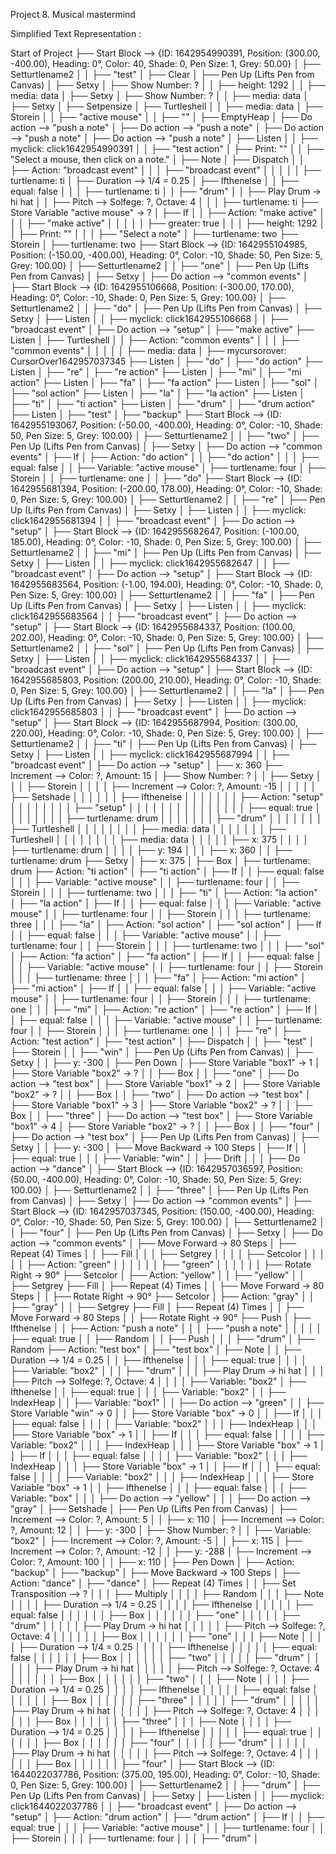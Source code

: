 Project 8. Musical mastermind 
 
Simplified Text Representation :  
 
Start of Project 
├── Start Block --> {ID: 1642954990391, Position: (300.00, -400.00), 
Heading: 0°, Color: 40, Shade: 0, Pen Size: 1, Grey: 50.00} 
│   ├── Setturtlename2 
│   │   ├── "test" 
│   ├── Clear 
│   ├── Pen Up (Lifts Pen from Canvas) 
│   ├── Setxy 
│   ├── Show Number: ? 
│   │   ├── height: 1292 
│   │   ├── media: data 
│   ├── Setxy 
│   ├── Show Number: ? 
│   │   ├── media: data 
│   ├── Setxy 
│   ├── Setpensize 
│   ├── Turtleshell 
│   │   ├── media: data 
│   ├── Storein 
│   │   ├── "active mouse" 
│   │   ├── "" 
│   ├── EmptyHeap 
│   ├── Do action --> "push a note" 
│   ├── Do action --> "push a note" 
│   ├── Do action --> "push a note" 
│   ├── Do action --> "push a note" 
│   ├── Listen 
│   │   ├── myclick: click1642954990391 
│   │   ├── "test action" 
│   ├── Print: "" 
│   │   ├── "Select a mouse, then click on a note." 
│ 
├── Note 
│   ├── Dispatch 
│   │   ├── Action: "broadcast event" 
│   │   │   ├── "broadcast event" 
│   │   │ 
│   │   ├── turtlename: ti 
│   ├── Duration --> 1/4 = 0.25 
│   ├── Ifthenelse 
│   │   ├── equal: false 
│   │   │   ├── turtlename: ti 
│   │   ├── "drum" 
│   │   ├── Play Drum → hi hat 
│   │   ├── Pitch --> Solfege: ?, Octave: 4 
│   │   │   ├── turtlename: ti 
├── Store Variable "active mouse" → ? 
│   ├── If 
│   │   ├── Action: "make active" 
│   │   │   ├── "make active" 
│   │   │ 
│   │   ├── greater: true 
│   │   │   ├── height: 1292 
│   │   ├── Print: "" 
│   │   │   ├── "Select a note" 
│   ├── turtlename: two 
├── Storein 
│   ├── turtlename: two 
├── Start Block --> {ID: 1642955104985, Position: (-150.00, -400.00), 
Heading: 0°, Color: -10, Shade: 50, Pen Size: 5, Grey: 100.00} 
│   ├── Setturtlename2 
│   │   ├── "one" 
│   ├── Pen Up (Lifts Pen from Canvas) 
│   ├── Setxy 
│   ├── Do action --> "common events" 
│ 
├── Start Block --> {ID: 1642955106668, Position: (-300.00, 170.00), 
Heading: 0°, Color: -10, Shade: 0, Pen Size: 5, Grey: 100.00} 
│   ├── Setturtlename2 
│   │   ├── "do" 
│   ├── Pen Up (Lifts Pen from Canvas) 
│   ├── Setxy 
│   ├── Listen 
│   │   ├── myclick: click1642955106668 
│   │   ├── "broadcast event" 
│   ├── Do action --> "setup" 
│ 
├── "make active" 
├── Listen 
│   ├── Turtleshell 
│   │   ├── Action: "common events" 
│   │   │   ├── "common events" 
│   │   │ 
│   │   ├── media: data 
│   ├── mycursorover: CursorOver1642957037345 
├── Listen 
│   ├── "do" 
│   ├── "do action" 
├── Listen 
│   ├── "re" 
│   ├── "re action" 
├── Listen 
│   ├── "mi" 
│   ├── "mi action" 
├── Listen 
│   ├── "fa" 
│   ├── "fa action" 
├── Listen 
│   ├── "sol" 
│   ├── "sol action" 
├── Listen 
│   ├── "la" 
│   ├── "la action" 
├── Listen 
│   ├── "ti" 
│   ├── "ti action" 
├── Listen 
│   ├── "drum" 
│   ├── "drum action" 
├── Listen 
│   ├── "test" 
│   ├── "backup" 
├── Start Block --> {ID: 1642955193067, Position: (-50.00, -400.00), 
Heading: 0°, Color: -10, Shade: 50, Pen Size: 5, Grey: 100.00} 
│   ├── Setturtlename2 
│   │   ├── "two" 
│   ├── Pen Up (Lifts Pen from Canvas) 
│   ├── Setxy 
│   ├── Do action --> "common events" 
│ 
├── If 
│   ├── Action: "do action" 
│   │   ├── "do action" 
│   │ 
│   ├── equal: false 
│   │   ├── Variable: "active mouse" 
│   ├── turtlename: four 
│   ├── Storein 
│   │   ├── turtlename: one 
│   │   ├── "do" 
├── Start Block --> {ID: 1642955681394, Position: (-200.00, 178.00), 
Heading: 0°, Color: -10, Shade: 0, Pen Size: 5, Grey: 100.00} 
│   ├── Setturtlename2 
│   │   ├── "re" 
│   ├── Pen Up (Lifts Pen from Canvas) 
│   ├── Setxy 
│   ├── Listen 
│   │   ├── myclick: click1642955681394 
│   │   ├── "broadcast event" 
│   ├── Do action --> "setup" 
│ 
├── Start Block --> {ID: 1642955682647, Position: (-100.00, 185.00), 
Heading: 0°, Color: -10, Shade: 0, Pen Size: 5, Grey: 100.00} 
│   ├── Setturtlename2 
│   │   ├── "mi" 
│   ├── Pen Up (Lifts Pen from Canvas) 
│   ├── Setxy 
│   ├── Listen 
│   │   ├── myclick: click1642955682647 
│   │   ├── "broadcast event" 
│   ├── Do action --> "setup" 
│ 
├── Start Block --> {ID: 1642955683564, Position: (-1.00, 194.00), Heading: 
0°, Color: -10, Shade: 0, Pen Size: 5, Grey: 100.00} 
│   ├── Setturtlename2 
│   │   ├── "fa" 
│   ├── Pen Up (Lifts Pen from Canvas) 
│   ├── Setxy 
│   ├── Listen 
│   │   ├── myclick: click1642955683564 
│   │   ├── "broadcast event" 
│   ├── Do action --> "setup" 
│ 
├── Start Block --> {ID: 1642955684337, Position: (100.00, 202.00), 
Heading: 0°, Color: -10, Shade: 0, Pen Size: 5, Grey: 100.00} 
│   ├── Setturtlename2 
│   │   ├── "sol" 
│   ├── Pen Up (Lifts Pen from Canvas) 
│   ├── Setxy 
│   ├── Listen 
│   │   ├── myclick: click1642955684337 
│   │   ├── "broadcast event" 
│   ├── Do action --> "setup" 
│ 
├── Start Block --> {ID: 1642955685803, Position: (200.00, 210.00), 
Heading: 0°, Color: -10, Shade: 0, Pen Size: 5, Grey: 100.00} 
│   ├── Setturtlename2 
│   │   ├── "la" 
│   ├── Pen Up (Lifts Pen from Canvas) 
│   ├── Setxy 
│   ├── Listen 
│   │   ├── myclick: click1642955685803 
│   │   ├── "broadcast event" 
│   ├── Do action --> "setup" 
│ 
├── Start Block --> {ID: 1642955687994, Position: (300.00, 220.00), 
Heading: 0°, Color: -10, Shade: 0, Pen Size: 5, Grey: 100.00} 
│   ├── Setturtlename2 
│   │   ├── "ti" 
│   ├── Pen Up (Lifts Pen from Canvas) 
│   ├── Setxy 
│   ├── Listen 
│   │   ├── myclick: click1642955687994 
│   │   ├── "broadcast event" 
│   ├── Do action --> "setup" 
│ 
├── x: 360 
├── Increment --> Color: ?, Amount: 15 
│   ├── Show Number: ? 
│   │   ├── Setxy 
│   │   │   ├── Storein 
│   │   │   │   ├── Increment --> Color: ?, Amount: -15 
│   │   │   │   │   ├── Setshade 
│   │   │   │   │   │   ├── Ifthenelse 
│   │   │   │   │   │   │   ├── Action: "setup" 
│   │   │   │   │   │   │   │   ├── "setup" 
│   │   │   │   │   │   │   │ 
│   │   │   │   │   │   │   ├── equal: true 
│   │   │   │   │   │   │   │   ├── turtlename: drum 
│   │   │   │   │   │   │   ├── "drum" 
│   │   │   │   │   │   │   ├── Turtleshell 
│   │   │   │   │   │   │   │   ├── media: data 
│   │   │   │   │   │   │   ├── Turtleshell 
│   │   │   │   │   │   │   │   ├── media: data 
│   │   │   │   │   ├── x: 375 
│   │   │   │   ├── turtlename: drum 
│   │   │   │   ├── y: 194 
│   │   │   ├── x: 360 
│   │   ├── turtlename: drum 
├── Setxy 
│   ├── x: 375 
│   ├── Box 
│   ├── turtlename: drum 
├── Action: "ti action" 
│   ├── "ti action" 
│   ├── If 
│   │   ├── equal: false 
│   │   │   ├── Variable: "active mouse" 
│   │   ├── turtlename: four 
│   │   ├── Storein 
│   │   │   ├── turtlename: two 
│   │   │   ├── "ti" 
│ 
├── Action: "la action" 
│   ├── "la action" 
│   ├── If 
│   │   ├── equal: false 
│   │   │   ├── Variable: "active mouse" 
│   │   ├── turtlename: four 
│   │   ├── Storein 
│   │   │   ├── turtlename: three 
│   │   │   ├── "la" 
│ 
├── Action: "sol action" 
│   ├── "sol action" 
│   ├── If 
│   │   ├── equal: false 
│   │   │   ├── Variable: "active mouse" 
│   │   ├── turtlename: four 
│   │   ├── Storein 
│   │   │   ├── turtlename: two 
│   │   │   ├── "sol" 
│ 
├── Action: "fa action" 
│   ├── "fa action" 
│   ├── If 
│   │   ├── equal: false 
│   │   │   ├── Variable: "active mouse" 
│   │   ├── turtlename: four 
│   │   ├── Storein 
│   │   │   ├── turtlename: three 
│   │   │   ├── "fa" 
│ 
├── Action: "mi action" 
│   ├── "mi action" 
│   ├── If 
│   │   ├── equal: false 
│   │   │   ├── Variable: "active mouse" 
│   │   ├── turtlename: four 
│   │   ├── Storein 
│   │   │   ├── turtlename: one 
│   │   │   ├── "mi" 
│ 
├── Action: "re action" 
│   ├── "re action" 
│   ├── If 
│   │   ├── equal: false 
│   │   │   ├── Variable: "active mouse" 
│   │   ├── turtlename: four 
│   │   ├── Storein 
│   │   │   ├── turtlename: one 
│   │   │   ├── "re" 
│ 
├── Action: "test action" 
│   ├── "test action" 
│   ├── Dispatch 
│   │   ├── "test" 
│   ├── Storein 
│   │   ├── "win" 
│   ├── Pen Up (Lifts Pen from Canvas) 
│   ├── Setxy 
│   │   ├── y: -300 
│   ├── Pen Down 
│   ├── Store Variable "box1" → 1 
│   ├── Store Variable "box2" → ? 
│   │   ├── Box 
│   │   ├── "one" 
│   ├── Do action --> "test box" 
│   ├── Store Variable "box1" → 2 
│   ├── Store Variable "box2" → ? 
│   │   ├── Box 
│   │   ├── "two" 
│   ├── Do action --> "test box" 
│   ├── Store Variable "box1" → 3 
│   ├── Store Variable "box2" → ? 
│   │   ├── Box 
│   │   ├── "three" 
│   ├── Do action --> "test box" 
│   ├── Store Variable "box1" → 4 
│   ├── Store Variable "box2" → ? 
│   │   ├── Box 
│   │   ├── "four" 
│   ├── Do action --> "test box" 
│   ├── Pen Up (Lifts Pen from Canvas) 
│   ├── Setxy 
│   │   ├── y: -300 
│   ├── Move Backward → 100 Steps 
│   ├── If 
│   │   ├── equal: true 
│   │   │   ├── Variable: "win" 
│   │   ├── Drift 
│   │   │   ├── Do action --> "dance" 
│ 
├── Start Block --> {ID: 1642957036597, Position: (50.00, -400.00), 
Heading: 0°, Color: -10, Shade: 50, Pen Size: 5, Grey: 100.00} 
│   ├── Setturtlename2 
│   │   ├── "three" 
│   ├── Pen Up (Lifts Pen from Canvas) 
│   ├── Setxy 
│   ├── Do action --> "common events" 
│ 
├── Start Block --> {ID: 1642957037345, Position: (150.00, -400.00), 
Heading: 0°, Color: -10, Shade: 50, Pen Size: 5, Grey: 100.00} 
│   ├── Setturtlename2 
│   │   ├── "four" 
│   ├── Pen Up (Lifts Pen from Canvas) 
│   ├── Setxy 
│   ├── Do action --> "common events" 
│ 
├── Move Forward → 80 Steps 
│   ├── Repeat (4) Times 
│   │   ├── Fill 
│   │   │   ├── Setgrey 
│   │   │   │   ├── Setcolor 
│   │   │   │   │   ├── Action: "green" 
│   │   │   │   │   │   ├── "green" 
│   │   │   │   │   │ 
├── Rotate Right → 90° 
├── Setcolor 
│   ├── Action: "yellow" 
│   │   ├── "yellow" 
│   │ 
├── Setgrey 
├── Fill 
│   ├── Repeat (4) Times 
│   │   ├── Move Forward → 80 Steps 
│   │   ├── Rotate Right → 90° 
├── Setcolor 
│   ├── Action: "gray" 
│   │   ├── "gray" 
│   │ 
├── Setgrey 
├── Fill 
│   ├── Repeat (4) Times 
│   │   ├── Move Forward → 80 Steps 
│   │   ├── Rotate Right → 90° 
├── Push 
│   ├── Ifthenelse 
│   │   ├── Action: "push a note" 
│   │   │   ├── "push a note" 
│   │   │ 
│   │   ├── equal: true 
│   │   ├── Random 
│   │   ├── Push 
│   │   │   ├── "drum" 
│   ├── Random 
├── Action: "test box" 
│   ├── "test box" 
│   ├── Note 
│   │   ├── Duration --> 1/4 = 0.25 
│   │   ├── Ifthenelse 
│   │   │   ├── equal: true 
│   │   │   │   ├── Variable: "box2" 
│   │   │   ├── "drum" 
│   │   │   ├── Play Drum → hi hat 
│   │   │   ├── Pitch --> Solfege: ?, Octave: 4 
│   │   │   │   ├── Variable: "box2" 
│   ├── Ifthenelse 
│   │   ├── equal: true 
│   │   │   ├── Variable: "box2" 
│   │   ├── IndexHeap 
│   │   ├── Variable: "box1" 
│   │   ├── Do action --> "green" 
│   │   ├── Store Variable "win" → 0 
│   │   ├── Store Variable "box" → 0 
│   │   ├── If 
│   │   │   ├── equal: false 
│   │   │   │   ├── Variable: "box2" 
│   │   │   ├── IndexHeap 
│   │   │   ├── Store Variable "box" → 1 
│   │   ├── If 
│   │   │   ├── equal: false 
│   │   │   │   ├── Variable: "box2" 
│   │   │   ├── IndexHeap 
│   │   │   ├── Store Variable "box" → 1 
│   │   ├── If 
│   │   │   ├── equal: false 
│   │   │   │   ├── Variable: "box2" 
│   │   │   ├── IndexHeap 
│   │   │   ├── Store Variable "box" → 1 
│   │   ├── If 
│   │   │   ├── equal: false 
│   │   │   │   ├── Variable: "box2" 
│   │   │   ├── IndexHeap 
│   │   │   ├── Store Variable "box" → 1 
│   │   ├── Ifthenelse 
│   │   │   ├── equal: false 
│   │   │   ├── Variable: "box" 
│   │   │   ├── Do action --> "yellow" 
│   │   │   ├── Do action --> "gray" 
│   ├── Setshade 
│   ├── Pen Up (Lifts Pen from Canvas) 
│   ├── Increment --> Color: ?, Amount: 5 
│   │   ├── x: 110 
│   ├── Increment --> Color: ?, Amount: 12 
│   │   ├── y: -300 
│   ├── Show Number: ? 
│   │   ├── Variable: "box2" 
│   ├── Increment --> Color: ?, Amount: -5 
│   │   ├── x: 115 
│   ├── Increment --> Color: ?, Amount: -12 
│   │   ├── y: -288 
│   ├── Increment --> Color: ?, Amount: 100 
│   │   ├── x: 110 
│   ├── Pen Down 
│ 
├── Action: "backup" 
│   ├── "backup" 
│   ├── Move Backward → 100 Steps 
│ 
├── Action: "dance" 
│   ├── "dance" 
│   ├── Repeat (4) Times 
│   │   ├── Set Transposition --> ? 
│   │   │   ├── Multiply 
│   │   │   │   ├── Random 
│   │   │   ├── Note 
│   │   │   │   ├── Duration --> 1/4 = 0.25 
│   │   │   │   ├── Ifthenelse 
│   │   │   │   │   ├── equal: false 
│   │   │   │   │   │   ├── Box 
│   │   │   │   │   │   ├── "one" 
│   │   │   │   │   ├── "drum" 
│   │   │   │   │   ├── Play Drum → hi hat 
│   │   │   │   │   ├── Pitch --> Solfege: ?, Octave: 4 
│   │   │   │   │   │   ├── Box 
│   │   │   │   │   │   ├── "one" 
│   │   │   ├── Note 
│   │   │   │   ├── Duration --> 1/4 = 0.25 
│   │   │   │   ├── Ifthenelse 
│   │   │   │   │   ├── equal: false 
│   │   │   │   │   │   ├── Box 
│   │   │   │   │   │   ├── "two" 
│   │   │   │   │   ├── "drum" 
│   │   │   │   │   ├── Play Drum → hi hat 
│   │   │   │   │   ├── Pitch --> Solfege: ?, Octave: 4 
│   │   │   │   │   │   ├── Box 
│   │   │   │   │   │   ├── "two" 
│   │   │   ├── Note 
│   │   │   │   ├── Duration --> 1/4 = 0.25 
│   │   │   │   ├── Ifthenelse 
│   │   │   │   │   ├── equal: false 
│   │   │   │   │   │   ├── Box 
│   │   │   │   │   │   ├── "three" 
│   │   │   │   │   ├── "drum" 
│   │   │   │   │   ├── Play Drum → hi hat 
│   │   │   │   │   ├── Pitch --> Solfege: ?, Octave: 4 
│   │   │   │   │   │   ├── Box 
│   │   │   │   │   │   ├── "three" 
│   │   │   ├── Note 
│   │   │   │   ├── Duration --> 1/4 = 0.25 
│   │   │   │   ├── Ifthenelse 
│   │   │   │   │   ├── equal: true 
│   │   │   │   │   │   ├── Box 
│   │   │   │   │   │   ├── "four" 
│   │   │   │   │   ├── "drum" 
│   │   │   │   │   ├── Play Drum → hi hat 
│   │   │   │   │   ├── Pitch --> Solfege: ?, Octave: 4 
│   │   │   │   │   │   ├── Box 
│   │   │   │   │   │   ├── "four" 
│ 
├── Start Block --> {ID: 1644022037786, Position: (375.00, 195.00), 
Heading: 0°, Color: -10, Shade: 0, Pen Size: 5, Grey: 100.00} 
│   ├── Setturtlename2 
│   │   ├── "drum" 
│   ├── Pen Up (Lifts Pen from Canvas) 
│   ├── Setxy 
│   ├── Listen 
│   │   ├── myclick: click1644022037786 
│   │   ├── "broadcast event" 
│   ├── Do action --> "setup" 
│ 
├── Action: "drum action" 
│   ├── "drum action" 
│   ├── If 
│   │   ├── equal: true 
│   │   │   ├── Variable: "active mouse" 
│   │   ├── turtlename: four 
│   │   ├── Storein 
│   │   │   ├── turtlename: four 
│   │   │   ├── "drum" 
│ 
 
